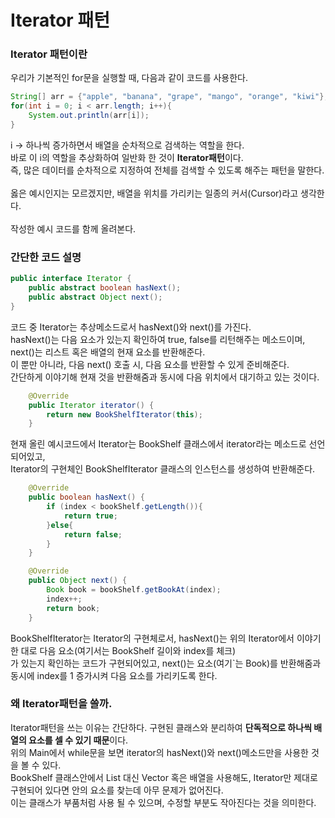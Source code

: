 # Iterator 패턴

### Iterator 패턴이란
우리가 기본적인 for문을 실행할 때, 다음과 같이 코드를 사용한다.
```java
String[] arr = {"apple", "banana", "grape", "mango", "orange", "kiwi"};
for(int i = 0; i < arr.length; i++){
    System.out.println(arr[i]);
}
```
i -> 하나씩 증가하면서 배열을 순차적으로 검색하는 역할을 한다.\
바로 이 i의 역할을 추상화하여 일반화 한 것이 **Iterator패턴**이다.\
즉, 많은 데이터를 순차적으로 지정하여 전체를 검색할 수 있도록 해주는 패턴을 말한다.\
\
옳은 예시인지는 모르겠지만, 배열을 위치를 가리키는 일종의 커서(Cursor)라고 생각한다.\
\
작성한 예시 코드를 함께 올려본다.

### 간단한 코드 설명
```java
public interface Iterator {
    public abstract boolean hasNext();
    public abstract Object next();
}
```
코드 중 Iterator는 추상메소드로서 hasNext()와 next()를 가진다.\
hasNext()는 다음 요소가 있는지 확인하여 true, false를 리턴해주는 메소드이며, next()는 리스트 혹은 배열의 현재 요소를 반환해준다.\
이 뿐만 아니라, 다음 next() 호출 시, 다음 요소를 반환할 수 있게 준비해준다.\
간단하게 이야기해 현재 것을 반환해줌과 동시에 다음 위치에서 대기하고 있는 것이다.
```java
    @Override
    public Iterator iterator() {
        return new BookShelfIterator(this);
    }
```
현재 올린 예시코드에서 Iterator는 BookShelf 클래스에서 iterator라는 메소드로 선언되어있고,\
Iterator의 구현체인 BookShelfIterator 클래스의 인스턴스를 생성하여 반환해준다.
```java
    @Override
    public boolean hasNext() {
        if (index < bookShelf.getLength()){
            return true;
        }else{
            return false;
        }
    }

    @Override
    public Object next() {
        Book book = bookShelf.getBookAt(index);
        index++;
        return book;
    }
```
BookShelfIterator는 Iterator의 구현체로서, hasNext()는 위의 Iterator에서 이야기한 대로 다음 요소(여기서는 BookShelf 길이와 index를 체크)\
가 있는지 확인하는 코드가 구현되어있고, next()는 요소(여기`는 Book)를 반환해줌과 동시에 index를 1 증가시켜 다음 요소를 가리키도록 한다.

### 왜 Iterator패턴을 쓸까.
Iterator패턴을 쓰는 이유는 간단하다. 구현된 클래스와 분리하여 **단독적으로 하나씩 배열의 요소를 셀 수 있기 때문**이다.\
위의 Main에서 while문을 보면 iterator의 hasNext()와 next()메소드만을 사용한 것을 볼 수 있다.\
BookShelf 클래스안에서 List 대신 Vector 혹은 배열을 사용해도, Iterator만 제대로 구현되어 있다면 안의 요소를 찾는데 아무 문제가 없어진다.\
이는 클래스가 부품처럼 사용 될 수 있으며, 수정할 부분도 작아진다는 것을 의미한다.

